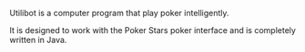 Utilibot is a computer program that play poker intelligently.

It is designed to work with the Poker Stars poker interface and is completely written in Java.